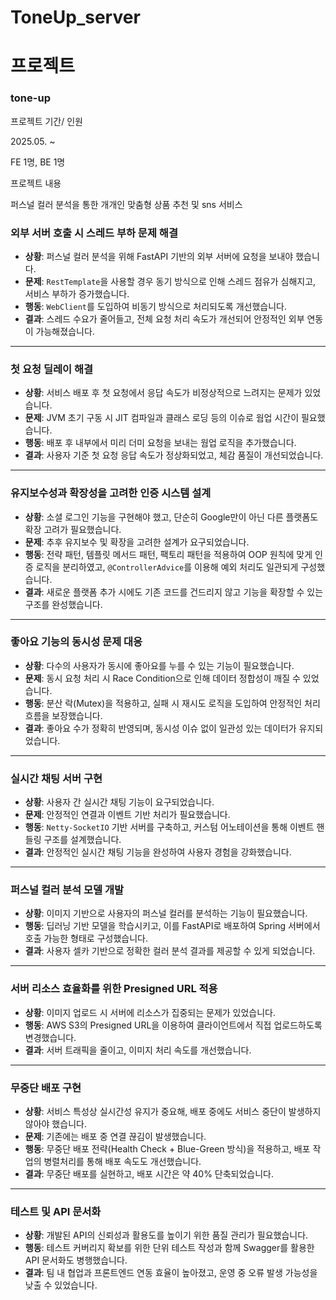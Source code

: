 # ToneUp_server
# **프로젝트**

### tone-up

프로젝트 기간/ 인원

2025.05. ~

FE 1명, BE 1명

프로젝트 내용

퍼스널 컬러 분석을 통한 개개인 맞춤형 상품 추천 및 sns 서비스 

### 외부 서버 호출 시 스레드 부하 문제 해결

- **상황**: 퍼스널 컬러 분석을 위해 FastAPI 기반의 외부 서버에 요청을 보내야 했습니다.
- **문제**: `RestTemplate`을 사용할 경우 동기 방식으로 인해 스레드 점유가 심해지고, 서비스 부하가 증가했습니다.
- **행동**: `WebClient`를 도입하여 비동기 방식으로 처리되도록 개선했습니다.
- **결과**: 스레드 수요가 줄어들고, 전체 요청 처리 속도가 개선되어 안정적인 외부 연동이 가능해졌습니다.

---

### 첫 요청 딜레이 해결

- **상황**: 서비스 배포 후 첫 요청에서 응답 속도가 비정상적으로 느려지는 문제가 있었습니다.
- **문제**: JVM 초기 구동 시 JIT 컴파일과 클래스 로딩 등의 이슈로 웜업 시간이 필요했습니다.
- **행동**: 배포 후 내부에서 미리 더미 요청을 보내는 웜업 로직을 추가했습니다.
- **결과**: 사용자 기준 첫 요청 응답 속도가 정상화되었고, 체감 품질이 개선되었습니다.

---

### 유지보수성과 확장성을 고려한 인증 시스템 설계

- **상황**: 소셜 로그인 기능을 구현해야 했고, 단순히 Google만이 아닌 다른 플랫폼도 확장 고려가 필요했습니다.
- **문제**: 추후 유지보수 및 확장을 고려한 설계가 요구되었습니다.
- **행동**: 전략 패턴, 템플릿 메서드 패턴, 팩토리 패턴을 적용하여 OOP 원칙에 맞게 인증 로직을 분리하였고, `@ControllerAdvice`를 이용해 예외 처리도 일관되게 구성했습니다.
- **결과**: 새로운 플랫폼 추가 시에도 기존 코드를 건드리지 않고 기능을 확장할 수 있는 구조를 완성했습니다.

---

### 좋아요 기능의 동시성 문제 대응

- **상황**: 다수의 사용자가 동시에 좋아요를 누를 수 있는 기능이 필요했습니다.
- **문제**: 동시 요청 처리 시 Race Condition으로 인해 데이터 정합성이 깨질 수 있었습니다.
- **행동**: 분산 락(Mutex)을 적용하고, 실패 시 재시도 로직을 도입하여 안정적인 처리 흐름을 보장했습니다.
- **결과**: 좋아요 수가 정확히 반영되며, 동시성 이슈 없이 일관성 있는 데이터가 유지되었습니다.

---

### 실시간 채팅 서버 구현

- **상황**: 사용자 간 실시간 채팅 기능이 요구되었습니다.
- **문제**: 안정적인 연결과 이벤트 기반 처리가 필요했습니다.
- **행동**: `Netty-SocketIO` 기반 서버를 구축하고, 커스텀 어노테이션을 통해 이벤트 핸들링 구조를 설계했습니다.
- **결과**: 안정적인 실시간 채팅 기능을 완성하여 사용자 경험을 강화했습니다.

---

### 퍼스널 컬러 분석 모델 개발

- **상황**: 이미지 기반으로 사용자의 퍼스널 컬러를 분석하는 기능이 필요했습니다.
- **행동**: 딥러닝 기반 모델을 학습시키고, 이를 FastAPI로 배포하여 Spring 서버에서 호출 가능한 형태로 구성했습니다.
- **결과**: 사용자 셀카 기반으로 정확한 컬러 분석 결과를 제공할 수 있게 되었습니다.

---

### 서버 리소스 효율화를 위한 Presigned URL 적용

- **상황**: 이미지 업로드 시 서버에 리소스가 집중되는 문제가 있었습니다.
- **행동**: AWS S3의 Presigned URL을 이용하여 클라이언트에서 직접 업로드하도록 변경했습니다.
- **결과**: 서버 트래픽을 줄이고, 이미지 처리 속도를 개선했습니다.

---

### 무중단 배포 구현

- **상황**: 서비스 특성상 실시간성 유지가 중요해, 배포 중에도 서비스 중단이 발생하지 않아야 했습니다.
- **문제**: 기존에는 배포 중 연결 끊김이 발생했습니다.
- **행동**: 무중단 배포 전략(Health Check + Blue-Green 방식)을 적용하고, 배포 작업의 병렬처리를 통해 배포 속도도 개선했습니다.
- **결과**: 무중단 배포를 실현하고, 배포 시간은 약 40% 단축되었습니다.

---

### 테스트 및 API 문서화

- **상황**: 개발된 API의 신뢰성과 활용도를 높이기 위한 품질 관리가 필요했습니다.
- **행동**: 테스트 커버리지 확보를 위한 단위 테스트 작성과 함께 Swagger를 활용한 API 문서화도 병행했습니다.
- **결과**: 팀 내 협업과 프론트엔드 연동 효율이 높아졌고, 운영 중 오류 발생 가능성을 낮출 수 있었습니다.
